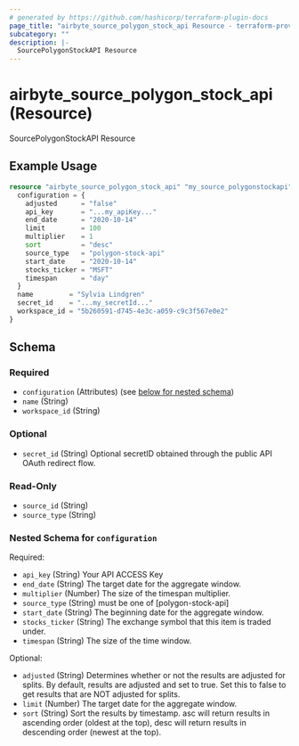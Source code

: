 ```yaml
---
# generated by https://github.com/hashicorp/terraform-plugin-docs
page_title: "airbyte_source_polygon_stock_api Resource - terraform-provider-airbyte"
subcategory: ""
description: |-
  SourcePolygonStockAPI Resource
---
```


# airbyte_source_polygon_stock_api (Resource)

SourcePolygonStockAPI Resource

## Example Usage

```terraform
resource "airbyte_source_polygon_stock_api" "my_source_polygonstockapi" {
  configuration = {
    adjusted      = "false"
    api_key       = "...my_apiKey..."
    end_date      = "2020-10-14"
    limit         = 100
    multiplier    = 1
    sort          = "desc"
    source_type   = "polygon-stock-api"
    start_date    = "2020-10-14"
    stocks_ticker = "MSFT"
    timespan      = "day"
  }
  name         = "Sylvia Lindgren"
  secret_id    = "...my_secretId..."
  workspace_id = "5b260591-d745-4e3c-a059-c9c3f567e0e2"
}
```

<!-- schema generated by tfplugindocs -->
## Schema

### Required

- `configuration` (Attributes) (see [below for nested schema](#nestedatt--configuration))
- `name` (String)
- `workspace_id` (String)

### Optional

- `secret_id` (String) Optional secretID obtained through the public API OAuth redirect flow.

### Read-Only

- `source_id` (String)
- `source_type` (String)

<a id="nestedatt--configuration"></a>
### Nested Schema for `configuration`

Required:

- `api_key` (String) Your API ACCESS Key
- `end_date` (String) The target date for the aggregate window.
- `multiplier` (Number) The size of the timespan multiplier.
- `source_type` (String) must be one of [polygon-stock-api]
- `start_date` (String) The beginning date for the aggregate window.
- `stocks_ticker` (String) The exchange symbol that this item is traded under.
- `timespan` (String) The size of the time window.

Optional:

- `adjusted` (String) Determines whether or not the results are adjusted for splits. By default, results are adjusted and set to true. Set this to false to get results that are NOT adjusted for splits.
- `limit` (Number) The target date for the aggregate window.
- `sort` (String) Sort the results by timestamp. asc will return results in ascending order (oldest at the top), desc will return results in descending order (newest at the top).


